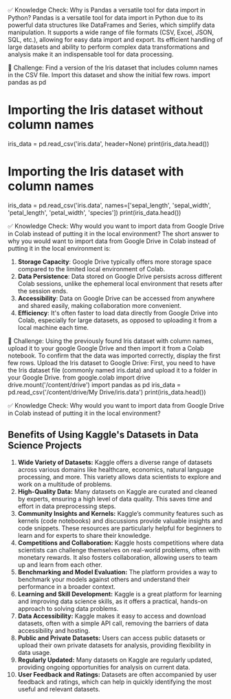 ✅ Knowledge Check: Why is Pandas a versatile tool for data import in Python?
Pandas is a versatile tool for data import in Python due to its powerful data structures like DataFrames and Series, which simplify data manipulation. 
It supports a wide range of file formats (CSV, Excel, JSON, SQL, etc.), allowing for easy data import and export. 
Its efficient handling of large datasets and ability to perform complex data transformations and analysis make it an indispensable tool for data processing.

🚀 Challenge: Find a version of the Iris dataset that includes column names in the CSV file. Import this dataset and show the initial few rows.
import pandas as pd
# Importing the Iris dataset without column names
iris_data = pd.read_csv('iris.data', header=None)
print(iris_data.head())
# Importing the Iris dataset with column names
iris_data = pd.read_csv('iris.data', names=['sepal_length', 'sepal_width', 'petal_length', 'petal_width', 'species'])
print(iris_data.head())

✅ Knowledge Check: Why would you want to import data from Google Drive in Colab instead of putting it in the local environment?
The short answer to why you would want to import data from Google Drive in Colab instead of putting it in the local environment is:
1. **Storage Capacity**: Google Drive typically offers more storage space compared to the limited local environment of Colab.
2. **Data Persistence**: Data stored on Google Drive persists across different Colab sessions, unlike the ephemeral local environment that resets after the session ends.
3. **Accessibility**: Data on Google Drive can be accessed from anywhere and shared easily, making collaboration more convenient.
4. **Efficiency**: It's often faster to load data directly from Google Drive into Colab, especially for large datasets, as opposed to uploading it from a local machine each time.

🚀 Challenge: Using the previously found Iris dataset with column names, upload it to your google Google Drive and then import it from a Colab notebook. To confirm that the data was imported correctly, display the first few rows.
Upload the Iris dataset to Google Drive: First, you need to have the Iris dataset file (commonly named iris.data) and upload it to a folder in your Google Drive.
from google.colab import drive
drive.mount('/content/drive')
import pandas as pd
iris_data = pd.read_csv('/content/drive/My Drive/iris.data')
print(iris_data.head())


✅ Knowledge Check: Why would you want to import data from Google Drive in Colab instead of putting it in the local environment?
## Benefits of Using Kaggle's Datasets in Data Science Projects
1. **Wide Variety of Datasets:** Kaggle offers a diverse range of datasets across various domains like healthcare, economics, natural language processing, and more. This variety allows data scientists to explore and work on a multitude of problems.
2. **High-Quality Data:** Many datasets on Kaggle are curated and cleaned by experts, ensuring a high level of data quality. This saves time and effort in data preprocessing steps.
3. **Community Insights and Kernels:** Kaggle’s community features such as kernels (code notebooks) and discussions provide valuable insights and code snippets. These resources are particularly helpful for beginners to learn and for experts to share their knowledge.
4. **Competitions and Collaboration:** Kaggle hosts competitions where data scientists can challenge themselves on real-world problems, often with monetary rewards. It also fosters collaboration, allowing users to team up and learn from each other.
5. **Benchmarking and Model Evaluation:** The platform provides a way to benchmark your models against others and understand their performance in a broader context.
6. **Learning and Skill Development:** Kaggle is a great platform for learning and improving data science skills, as it offers a practical, hands-on approach to solving data problems.
7. **Data Accessibility:** Kaggle makes it easy to access and download datasets, often with a simple API call, removing the barriers of data accessibility and hosting.
8. **Public and Private Datasets:** Users can access public datasets or upload their own private datasets for analysis, providing flexibility in data usage.
9. **Regularly Updated:** Many datasets on Kaggle are regularly updated, providing ongoing opportunities for analysis on current data.
10. **User Feedback and Ratings:** Datasets are often accompanied by user feedback and ratings, which can help in quickly identifying the most useful and relevant datasets.
